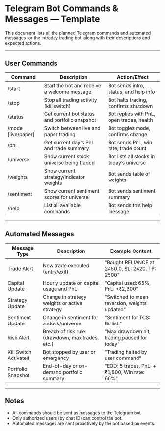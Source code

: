 # Telegram Bot Commands & Messages — Template

This document lists all the planned Telegram commands and automated messages for the intraday trading bot, along with their descriptions and expected actions.

---

## **User Commands**

| Command                | Description                                      | Action/Effect                                  |
|------------------------|--------------------------------------------------|------------------------------------------------|
| /start                 | Start the bot and receive a welcome message      | Bot sends intro, status, and help info         |
| /stop                  | Stop all trading activity (kill switch)          | Bot halts trading, confirms shutdown           |
| /status                | Get current bot status and portfolio snapshot    | Bot replies with PnL, open trades, health      |
| /mode [live/paper]     | Switch between live and paper trading            | Bot toggles mode, confirms change              |
| /pnl                   | Get current day's PnL and trade summary          | Bot sends PnL, win rate, trade count           |
| /universe              | Show current stock universe being traded         | Bot lists all stocks in today’s universe       |
| /weights               | Show current strategy/indicator weights          | Bot sends table of weights                     |
| /sentiment             | Show current sentiment scores for universe       | Bot sends sentiment summary                    |
| /help                  | List all available commands                      | Bot sends this help message                    |

---

## **Automated Messages**

| Message Type           | Description                                      | Example Content                                |
|------------------------|--------------------------------------------------|------------------------------------------------|
| Trade Alert            | New trade executed (entry/exit)                  | "Bought RELIANCE at 2450.0, SL: 2420, TP: 2500"|
| Capital Update         | Hourly update on capital usage and PnL           | "Capital used: 65%, PnL: +₹2,300"             |
| Strategy Update        | Change in strategy weights or active strategy     | "Switched to mean reversion, weights updated"  |
| Sentiment Update       | Change in sentiment for a stock/universe         | "Sentiment for TCS: Bullish"                   |
| Risk Alert             | Breach of risk rule (drawdown, max trades, etc.) | "Max drawdown hit, trading paused for today"   |
| Kill Switch Activated  | Bot stopped by user or emergency                 | "Trading halted by user command"               |
| Portfolio Snapshot     | End-of-day or on-demand portfolio summary        | "EOD: 5 trades, PnL: +₹1,800, Win rate: 60%"   |

---

## **Notes**
- All commands should be sent as messages to the Telegram bot.
- Only authorized users (by chat ID) can control the bot.
- Automated messages are sent proactively by the bot based on events. 